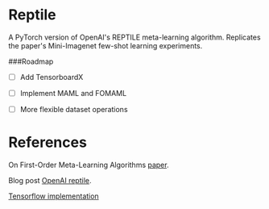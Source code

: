 Reptile
===============

A PyTorch version of OpenAI's REPTILE meta-learning algorithm. Replicates the paper's Mini-Imagenet few-shot learning experiments.

###Roadmap

- [ ] Add TensorboardX
- [ ] Implement MAML and FOMAML
- [ ] More flexible dataset operations


References
================

On First-Order Meta-Learning Algorithms [paper](https://arxiv.org/abs/1803.02999).

Blog post [OpenAI reptile](https://blog.openai.com/reptile/).

[Tensorflow implementation](https://github.com/openai/supervised-reptile)
